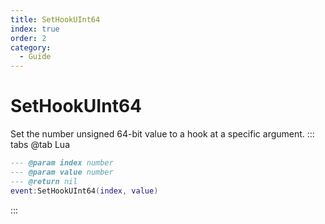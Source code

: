 ```yaml
---
title: SetHookUInt64
index: true
order: 2
category:
  - Guide
---
```


# SetHookUInt64
Set the number unsigned 64-bit value to a hook at a specific argument.
::: tabs
@tab Lua
```lua
--- @param index number
--- @param value number
--- @return nil
event:SetHookUInt64(index, value)
```

:::